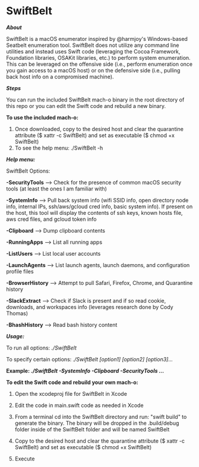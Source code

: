 # SwiftBelt

***About***

SwiftBelt is a macOS enumerator inspired by @harmjoy's Windows-based Seatbelt enumeration tool. SwiftBelt does not utilize any command line utilities and instead uses Swift code (leveraging the Cocoa Framework, Foundation libraries, OSAKit libraries, etc.) to perform system enumeration. This can be leveraged on the offensive side (i.e., perform enumeration once you gain access to a macOS host) or on the defensive side (i.e., pulling back host info on a compromised machine).

***Steps***

You can run the included SwiftBelt mach-o binary in the root directory of this repo or you can edit the Swift code and rebuild a new binary.

**To use the included mach-o:**

1. Once downloaded, copy to the desired host and clear the quarantine attribute ($ xattr -c SwiftBelt) and set as executable ($ chmod +x SwiftBelt)
2. To see the help menu: ./SwiftBelt -h

***Help menu:***

SwiftBelt Options:

**-SecurityTools** --> Check for the presence of common macOS security tools (at least the ones I am familiar with)

**-SystemInfo** --> Pull back system info (wifi SSID info, open directory node info, internal IPs, ssh/aws/gcloud cred info, basic system info). If present on the host, this tool will display the contents of ssh keys, known hosts file, aws cred files, and gcloud token info

**-Clipboard** --> Dump clipboard contents

**-RunningApps** --> List all running apps

**-ListUsers** --> List local user accounts

**-LaunchAgents** --> List launch agents, launch daemons, and configuration profile files

**-BrowserHistory** --> Attempt to pull Safari, Firefox, Chrome, and Quarantine history

**-SlackExtract** --> Check if Slack is present and if so read cookie, downloads, and workspaces info (leverages research done by Cody Thomas)

**-BhashHistory** --> Read bash history content

***Usage:***

To run all options:  *./SwiftBelt*

To specify certain options:  *./SwiftBelt [option1] [option2] [option3]...*

**Example:  *./SwiftBelt -SystemInfo -Clipboard -SecurityTools ...***



**To edit the Swift code and rebuild your own mach-o:**
1. Open the xcodeproj file for SwiftBelt in Xcode 

2. Edit the code in main.swift code as needed in Xcode

3. From a terminal cd into the SwiftBelt directory and run: "swift build" to generate the binary. The binary will be dropped in the .build/debug folder inside of the SwiftBelt folder and will be named SwiftBelt

4. Copy to the desired host and clear the quarantine attribute ($ xattr -c SwiftBelt) and set as executable ($ chmod +x SwiftBelt)

5. Execute 
